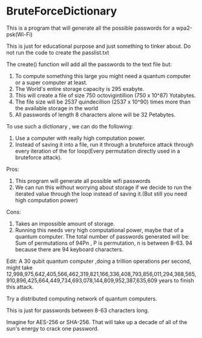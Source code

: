 # BruteForceDictionary

This is a program that will generate all the possible passwords for a wpa2-psk(Wi-Fi)

This is just for educational purpose and just something to tinker about.
Do not run the code to create the passlist.txt

The create() function will add all the passwords to the text file but:
1. To compute something this large you might need a quantum computer or a super computer at least.
2. The World's entire storage capacity is 295 exabyte.
3. This will create a file of size 750 octovigintillion (750 x 10^87) Yotabytes.
4. The file size will be 2537 quindecillion (2537 x 10^90) times more than the available storage in the world
5. All passwords of length 8 characters alone will be 32 Petabytes.

To use such a dictionary , we can do the following:
1. Use a computer with really high computation power.
2. Instead of saving it into a file, run it through a bruteforce attack through every iteration of the for loop(Every permutation directly used in a bruteforce attack).

Pros:
1. This program will generate all possible wifi passwords
2. We can run this without worrying about storage if we decide to run the iterated value through the loop instead of saving it.(But still you need high computation power) 

Cons:
1. Takes an impossible amount of storage.
2. Running this needs very high computational power, maybe that of a quantum computer. The total number of passwords generated will be:
   Sum of permutations of 94Pn , P is permutation, n is between 8-63. 94 because there are 94 keyboard characters.


Edit:
A 30 qubit quantum computer ,doing a trillion operations per second, might take 12,998,975,642,405,566,462,319,821,166,336,408,793,856,011,294,368,565,910,896,425,664,449,734,693,078,144,809,952,387,635,609 years to finish this attack.

Try a distributed computing network of quantum computers.

This is just for passwords between 8-63 characters long.


Imagine for AES-256 or SHA-256. That will take up a decade of all of the sun's energy to crack one password.
